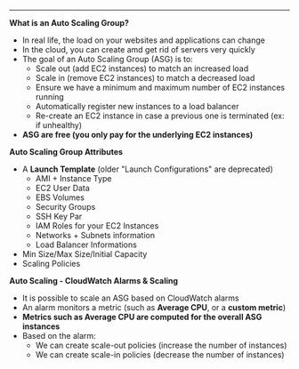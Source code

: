 ****
**What is an Auto Scaling Group?**

* In real life, the load on your websites and applications can change
* In the cloud, you can create amd get rid of servers very quickly
* The goal of an Auto Scaling Group (ASG) is to:
  * Scale out (add EC2 instances) to match an increased load
  * Scale in (remove EC2 instances) to match a decreased load
  * Ensure we have a minimum and maximum number of EC2 instances running
  * Automatically register new instances to a load balancer
  * Re-create an EC2 instance in case a previous one is terminated (ex: if unhealthy)
* **ASG are free (you only pay for the underlying EC2 instances)**

**Auto Scaling Group Attributes**

* A **Launch Template** (older "Launch Configurations" are deprecated)
  * AMI + Instance Type
  * EC2 User Data
  * EBS Volumes
  * Security Groups
  * SSH Key Par
  * IAM Roles for your EC2 Instances
  * Networks + Subnets information
  * Load Balancer Informations
* Min Size/Max Size/Initial Capacity
* Scaling Policies

**Auto Scaling - CloudWatch Alarms & Scaling**

* It is possible to scale an ASG based on CloudWatch alarms
* An alarm monitors a metric (such as **Average CPU**, or a **custom metric**)
* **Metrics such as Average CPU are computed for the overall ASG instances**
* Based on the alarm:
  * We can create scale-out policies (increase the number of instances)
  * We can create scale-in policies (decrease the number of instances)